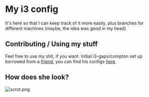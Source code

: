 # My i3 config

It's here so that I can keep track of it more easily, plus branches for different machines (maybe, the idea was good in my head)

## Contributing / Using my stuff

Feel free to use my shit, if you want. Initial i3-gaps/compton set up borrowed from a [friend](https://githubcom/bownairo), 
you can find his configs [here](https://github.com/bownairo/yoga900i3).

## How does she look?
![scrot.png](https://user-images.githubusercontent.com/4873335/34645283-c207501e-f30e-11e7-8390-7cea0522de76.png)
